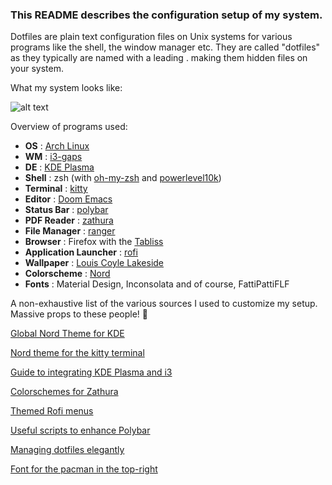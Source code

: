 ### This README describes the configuration setup of my system. 

Dotfiles are plain text configuration files on Unix systems for various programs like the shell, the window manager etc. They are called "dotfiles" as they typically are named with a leading . making them hidden files on your system.

What my system looks like:

![alt text](Pictures/screenshot.png)


Overview of programs used: 

* **OS** : [Arch Linux](https://www.archlinux.org/)
* **WM** : [i3-gaps](https://github.com/Airblader/i3)
* **DE** : [KDE Plasma](https://kde.org/plasma-desktop)
* **Shell** : zsh (with [oh-my-zsh](https://github.com/ohmyzsh/ohmyzsh) and [powerlevel10k](https://github.com/romkatv/powerlevel10k))
* **Terminal** : [kitty](https://github.com/kovidgoyal/kitty/)
* **Editor** : [Doom Emacs](https://github.com/hlissner/doom-emacs/)
* **Status Bar** : [polybar](https://polybar.github.io)
* **PDF Reader** : [zathura](https://pwmt.org/projects/zathura/)
* **File Manager** : [ranger](https://ranger.github.io/)
* **Browser** : Firefox with the [Tabliss](https://tabliss.io/)
* **Application Launcher** : [rofi](https://github.com/davatorium/rofi)
* **Wallpaper** : [Louis Coyle Lakeside](https://dribbble.com/shots/6498887-Lakeside-2019)
* **Colorscheme** : [Nord](https://www.nordtheme.com/)
* **Fonts** : Material Design, Inconsolata and of course, FattiPattiFLF

A non-exhaustive list of the various sources I used to customize my setup. Massive props to these people! 🎉

[Global Nord Theme for KDE](https://github.com/EliverLara/Nordic)

[Nord theme for the kitty terminal](https://github.com/connorholyday/nord-kitty)

[Guide to integrating KDE Plasma and i3](https://github.com/heckelson/i3-and-kde-plasma)

[Colorschemes for Zathura](https://github.com/HaoZeke/base16-zathura)

[Themed Rofi menus](https://gitlab.com/vahnrr/rofi-menus)

[Useful scripts to enhance Polybar](https://github.com/polybar/polybar-scripts)

[Managing dotfiles elegantly](https://www.atlassian.com/git/tutorials/dotfiles)

[Font for the pacman in the top-right](https://www.ffonts.net/FattiPattiFLF-Bold.font)
